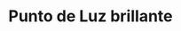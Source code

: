 ---
title: "Punto de Luz brillante"
url: /santiago-de-cuba/punto-de-luz-brillante/
shop: combustible
---